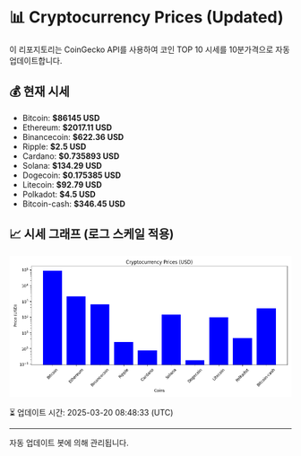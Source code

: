 
# 📊 Cryptocurrency Prices (Updated)

이 리포지토리는 CoinGecko API를 사용하여 코인 TOP 10 시세를 10분가격으로 자동 업데이트합니다.

## 💰 현재 시세
- Bitcoin: **$86145 USD**
- Ethereum: **$2017.11 USD**
- Binancecoin: **$622.36 USD**
- Ripple: **$2.5 USD**
- Cardano: **$0.735893 USD**
- Solana: **$134.29 USD**
- Dogecoin: **$0.175385 USD**
- Litecoin: **$92.79 USD**
- Polkadot: **$4.5 USD**
- Bitcoin-cash: **$346.45 USD**

## 📈 시세 그래프 (로그 스케일 적용)
![Crypto Prices](crypto_prices.png)

⏳ 업데이트 시간: 2025-03-20 08:48:33 (UTC)

---
자동 업데이트 봇에 의해 관리됩니다.
